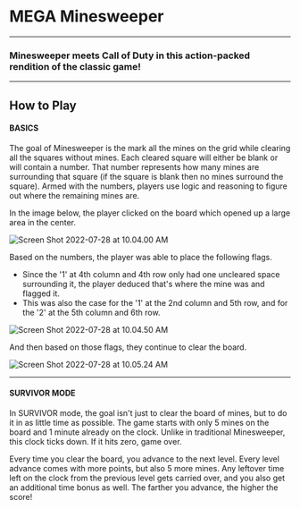 # MEGA Minesweeper
---
### Minesweeper meets Call of Duty in this action-packed rendition of the classic game!
---

## How to Play

#### BASICS

The goal of Minesweeper is the mark all the mines on the grid while clearing all the squares without mines. Each cleared square will either be blank or will contain a number. That number represents how many mines are surrounding that square (if the square is blank then no mines surround the square). Armed with the numbers, players use logic and reasoning to figure out where the remaining mines are.


In the image below, the player clicked on the board which opened up a large area in the center.

![Screen Shot 2022-07-28 at 10.04.00 AM](https://i.imgur.com/fXb3VsQ.png)

Based on the numbers, the player was able to place the following flags.
* Since the '1' at 4th column and 4th row only had one uncleared space surrounding it, the player deduced that's where the mine was and flagged it.
* This was also the case for the '1' at the 2nd column and 5th row, and for the '2' at the 5th column and 6th row.

![Screen Shot 2022-07-28 at 10.04.50 AM](https://i.imgur.com/klTfeiS.png)

And then based on those flags, they continue to clear the board.

![Screen Shot 2022-07-28 at 10.05.24 AM](https://i.imgur.com/TChmdFq.png)

---

#### SURVIVOR MODE

In SURVIVOR mode, the goal isn't just to clear the board of mines, but to do it in as little time as possible. The game starts with only 5 mines on the board and 1 minute already on the clock. Unlike in traditional Minesweeper, this clock ticks down. If it hits zero, game over.

Every time you clear the board, you advance to the next level. Every level advance comes with more points, but also 5 more mines. Any leftover time left on the clock from the previous level gets carried over, and you also get an additional time bonus as well. The farther you advance, the higher the score!